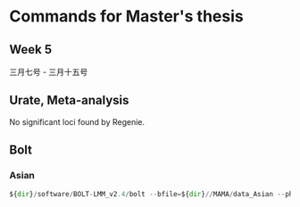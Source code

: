 # Commands for Master's thesis
## Week 5
三月七号 - 三月十五号   
## Urate, Meta-analysis
No significant loci found by Regenie.

## Bolt
### Asian
```python
${dir}/software/BOLT-LMM_v2.4/bolt --bfile=${dir}//MAMA/data_Asian --phenoFile=${dir}/MAMA/height1.pheno --phenoCol=Phenotype --lmmForceNonInf --LDscoresUseChip --statsFile=${dir}/MAMA/data_Asian_bolt_height
```